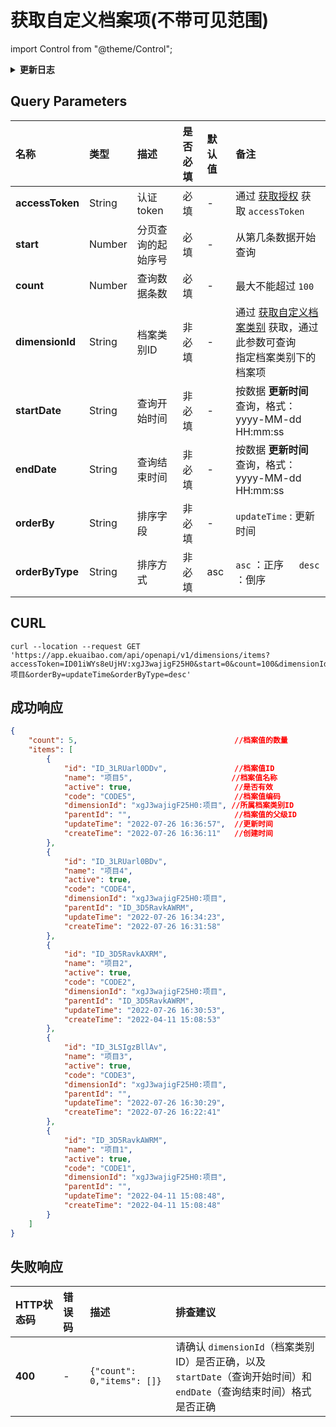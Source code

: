 # 获取自定义档案项(不带可见范围)

import Control from "@theme/Control";

<Control
method="GET"
url="/api/openapi/v1/dimensions/items"
/>

<details>
  <summary><b>更新日志</b></summary>
  <div>

  [**1.11.0**](/updateLog/update-log#1110)&emsp;-> 🐞 新增了 `orderBy` 和 `orderByType` 参数，接口【**成功响应**】数据可按照 `updateTime`（更新时间）排序。<br/>
  [**1.1.0**](/updateLog/update-log#110) &emsp; -> 🐞 新增了 `startDate` 和 `endDate` 参数，根据 **更新时间** 过滤列表数据，并且返回值中增加 `createTime` 和 `updateTime` 参数。<br/>
  [**0.7.136**](/updateLog/update-log#07136) -> 🆕 新增了支持按 `dimensionId`（档案类别ID）参数过滤数据。<br/>

  </div>
</details>

## Query Parameters

| 名称 | 类型 | 描述 | 是否必填 | 默认值 | 备注 |
| :--- | :--- | :--- | :--- |:--- | :--- |
| **accessToken** | String  | 认证token	     | 必填  | - | 通过 [获取授权](/docs/open-api/getting-started/auth) 获取 `accessToken` |
| **start**       | Number  | 分页查询的起始序号 | 必填  | - | 从第几条数据开始查询 |
| **count**       | Number  | 查询数据条数      | 必填  | - | 最大不能超过 `100` |
| **dimensionId** | String  | 档案类别ID       | 非必填 | - | 通过 [获取自定义档案类别](/docs/open-api/dimensions/get-dimensions) 获取，通过此参数可查询<br/>指定档案类别下的档案项 |
| **startDate**   | String | 查询开始时间 | 非必填 | - | 按数据 **更新时间** 查询，格式：yyyy-MM-dd HH:mm:ss |
| **endDate**     | String | 查询结束时间 | 非必填 | - | 按数据 **更新时间** 查询，格式：yyyy-MM-dd HH:mm:ss |
| **orderBy**     | String  | 排序字段    | 非必填 | - | `updateTime` : 更新时间 |
| **orderByType** | String  | 排序方式    | 非必填 | asc | `asc` ：正序 &emsp; `desc` ：倒序 |

## CURL
```shell
curl --location --request GET 'https://app.ekuaibao.com/api/openapi/v1/dimensions/items?accessToken=ID01iWYs8eUjHV:xgJ3wajigF25H0&start=0&count=100&dimensionId=xgJ3wajigF25H0:项目&orderBy=updateTime&orderByType=desc'
```

## 成功响应
```json
{
    "count": 5,	                                  //档案值的数量
    "items": [
        {
            "id": "ID_3LRUarl0DDv",               //档案值ID
            "name": "项目5",                      //档案值名称
            "active": true,                       //是否有效
            "code": "CODE5",                      //档案值编码
            "dimensionId": "xgJ3wajigF25H0:项目", //所属档案类别ID
            "parentId": "",                       //档案值的父级ID
            "updateTime": "2022-07-26 16:36:57",  //更新时间
            "createTime": "2022-07-26 16:36:11"   //创建时间
        },
        {
            "id": "ID_3LRUarl0BDv",
            "name": "项目4",
            "active": true,
            "code": "CODE4",
            "dimensionId": "xgJ3wajigF25H0:项目",
            "parentId": "ID_3D5RavkAWRM",
            "updateTime": "2022-07-26 16:34:23",
            "createTime": "2022-07-26 16:31:58"
        },
        {
            "id": "ID_3D5RavkAXRM",
            "name": "项目2",
            "active": true,
            "code": "CODE2",
            "dimensionId": "xgJ3wajigF25H0:项目",
            "parentId": "ID_3D5RavkAWRM",
            "updateTime": "2022-07-26 16:30:53",
            "createTime": "2022-04-11 15:08:53"
        },
        {
            "id": "ID_3LSIgzBllAv",
            "name": "项目3",
            "active": true,
            "code": "CODE3",
            "dimensionId": "xgJ3wajigF25H0:项目",
            "parentId": "",
            "updateTime": "2022-07-26 16:30:29",
            "createTime": "2022-07-26 16:22:41"
        },
        {
            "id": "ID_3D5RavkAWRM",
            "name": "项目1",
            "active": true,
            "code": "CODE1",
            "dimensionId": "xgJ3wajigF25H0:项目",
            "parentId": "",
            "updateTime": "2022-04-11 15:08:48",
            "createTime": "2022-04-11 15:08:48"
        }
    ]
}
```

## 失败响应

| HTTP状态码 | 错误码 | 描述 | 排查建议 |
| :--- | :--- | :--- | :--- |
| **400** | - | `{"count": 0,"items": []}` | 请确认 `dimensionId`（档案类别ID）是否正确，以及<br/>`startDate`（查询开始时间）和 `endDate`（查询结束时间）格式是否正确 | 
